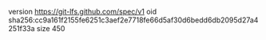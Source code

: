 version https://git-lfs.github.com/spec/v1
oid sha256:cc9a161f2155fe6251c3aef2e7718fe66d5af30d6bedd6db2095d27a4251f33a
size 450
